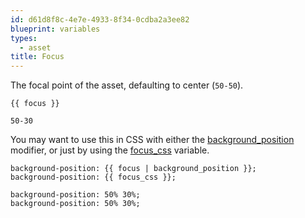 ```yaml
---
id: d61d8f8c-4e7e-4933-8f34-0cdba2a3ee82
blueprint: variables
types:
  - asset
title: Focus
---
```

The focal point of the asset, defaulting to center (`50-50`).

```
{{ focus }}
```

``` .language-output
50-30
```

You may want to use this in CSS with either the [background_position](/modifiers/background_position) modifier, or just by using the [focus_css](/variables/focus_css) variable.

```
background-position: {{ focus | background_position }};
background-position: {{ focus_css }};
```

``` .language-output
background-position: 50% 30%;
background-position: 50% 30%;
```
